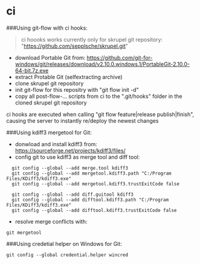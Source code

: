 # ci

###Using git-flow with ci hooks:

> ci hoooks works currently only for skrupel git repository: "https://github.com/sepplsche/skrupel.git"

- download Portable Git from: https://github.com/git-for-windows/git/releases/download/v2.10.0.windows.1/PortableGit-2.10.0-64-bit.7z.exe
- extract Protable Git (selfextracting archive)
- clone skrupel git repository
- init git-flow for this repositry with "git flow init -d"
- copy all post-flow-... scripts from ci to the ".git/hooks" folder in the cloned skrupel git repository

ci hooks are executed when calling "git flow feature|release publish|finish", causing the server to instantly re/deploy the newest changes

###Using kdiff3 mergetool for Git:
- donwload and install kdiff3 from: https://sourceforge.net/projects/kdiff3/files/
- config git to use kdiff3 as merge tool and diff tool:
```
  git config --global --add merge.tool kdiff3
  git config --global --add mergetool.kdiff3.path "C:/Program Files/KDiff3/kdiff3.exe"
  git config --global --add mergetool.kdiff3.trustExitCode false
  
  git config --global --add diff.guitool kdiff3
  git config --global --add difftool.kdiff3.path "C:/Program Files/KDiff3/kdiff3.exe"
  git config --global --add difftool.kdiff3.trustExitCode false
```
- resolve merge conflicts with:
```
git mergetool
```
###Using credetial helper on Windows for Git:
```
git config --global credential.helper wincred
```
